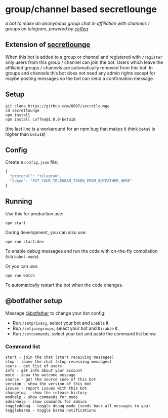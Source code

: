 # group/channel based secretlounge

_a bot to make an anonymous group chat in affiliation with channels / groups on telegram, powered by [coffea](https://github.com/caffeinery/coffea)_

## Extension of [secretlounge](https://github.com/6697/secretlounge)

When this bot is added to a group or channel and registered with `/register` only
users from this group / channel can join the bot. Users which leave the affiliated
groups / channels are automatically removed from this bot. In groups and channels
this bot does not need any admin rights except for maybe posting messages so the
bot can send a confirmation message.

## Setup

```
git clone https://github.com/6697/secretlounge
cd secretlounge
npm install
npm install coffea@1.0.0-beta18
```

(the last line is a workaround for an npm bug that makes it think `beta9` is higher than `beta18`)


## Config

Create a `config.json` file:

```js
{
  "protocol": "telegram",
  "token": "PUT_YOUR_TELEGRAM_TOKEN_FROM_BOTFATHER_HERE"
}
```


## Running

Use this for production use:

```
npm start
```

During development, you can also use:

```
npm run start:dev
```

To enable debug messages and run the code with on-the-fly compilation
(via `babel-node`).

Or you can use:

```
npm run watch
```

To automatically restart the bot when the code changes.


## @botfather setup

Message [@botfather](https://telegram.me/botfather) to change your bot config:

 * Run `/setprivacy`, select your bot and `Enable` it.
 * Run `/setjoingroups`, select your bot and `Disable` it.
 * Run `/setcommands`, select your bot and paste the command list below.

### Command list

```
start - join the chat (start receiving messages)
stop - leave the chat (stop receiving messages)
users - get list of users
info - get info about your account
motd - show the welcome message
source - get the source code of this bot
version - show the version of this bot
issues - report issues with this bot
changelog - show the release history
modhelp - show commands for mods
adminhelp - show commands for admins
toggledebug - toggle debug mode (sends back all messages to you)
togglekarma - toggle karma notifications
```
